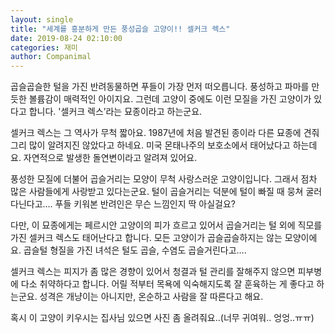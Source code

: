 ```yaml
---
layout: single
title: "세계를 흥분하게 만든 풍성곱슬 고양이!! 셀커크 렉스"
date: 2019-08-24 02:10:00
categories: 재미
author: Companimal
---
```


곱슬곱슬한 털을 가진 반려동물하면 푸들이 가장 먼저 떠오릅니다. 풍성하고 파마를 만듯한 볼륨감이 매력적인 아이지요. 그런데 고양이 중에도 이런 모질을 가진 고양이가 있다고 합니다. '셀커크 렉스’라는 묘종이라고 하는군요.

셀커크 렉스는 그 역사가 무척 짧아요. 1987년에 처음 발견된 종이라 다른 묘종에 견줘 그리 많이 알려지진 않았다고 하네요. 미국 몬태나주의 보호소에서 태어났다고 하는데요. 자연적으로 발생한 돌연변이라고 알려져 있어요.

풍성한 모질에 더불어 곱슬거리는 모양이 무척 사랑스러운 고양이입니다. 그래서 점차 많은 사람들에게 사랑받고 있다는군요. 털이 곱슬거리는 덕분에 털이 빠질 때 뭉쳐 굴러다닌다고…. 푸들 키워본 반려인은 무슨 느낌인지 딱 아실걸요?

다만, 이 묘종에게는 페르시안 고양이의 피가 흐르고 있어서 곱슬거리는 털 외에 직모를 가진 셀커크 렉스도 태어난다고 합니다. 모든 고양이가 곱슬곱슬하지는 않는 모양이에요. 곱슬털 형질을 가진 녀석은 털도 곱슬, 수염도 곱슬거린다고….

셀커크 렉스는 피지가 좀 많은 경향이 있어서 청결과 털 관리를 잘해주지 않으면 피부병에 다소 취약하다고 합니다. 어릴 적부터 목욕에 익숙해지도록 잘 훈육하는 게 좋다고 하는군요. 성격은 개냥이는 아니지만, 온순하고 사람을 잘 따른다고 해요.

혹시 이 고양이 키우시는 집사님 있으면 사진 좀 올려줘요..(너무 귀여워.. 엉엉..ㅠㅠ)

